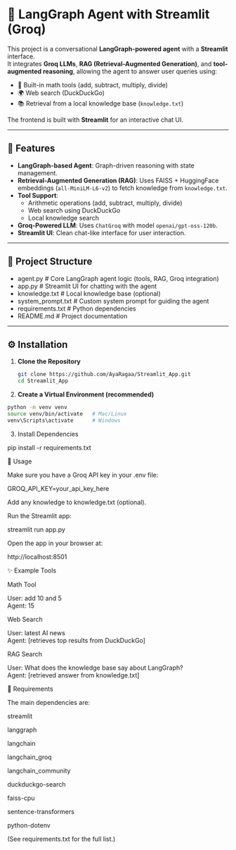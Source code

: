 # 🤖 LangGraph Agent with Streamlit (Groq)

This project is a conversational **LangGraph-powered agent** with a **Streamlit** interface.  
It integrates **Groq LLMs**, **RAG (Retrieval-Augmented Generation)**, and **tool-augmented reasoning**, allowing the agent to answer user queries using:

- 🔢 Built-in math tools (add, subtract, multiply, divide)
- 🌍 Web search (DuckDuckGo)
- 📚 Retrieval from a local knowledge base (`knowledge.txt`)

The frontend is built with **Streamlit** for an interactive chat UI.

---

## 🚀 Features
- **LangGraph-based Agent**: Graph-driven reasoning with state management.
- **Retrieval-Augmented Generation (RAG)**: Uses FAISS + HuggingFace embeddings (`all-MiniLM-L6-v2`) to fetch knowledge from `knowledge.txt`.
- **Tool Support**:
  - Arithmetic operations (add, subtract, multiply, divide)
  - Web search using DuckDuckGo
  - Local knowledge search
- **Groq-Powered LLM**: Uses `ChatGroq` with model `openai/gpt-oss-120b`.
- **Streamlit UI**: Clean chat-like interface for user interaction.

---

## 📂 Project Structure
- agent.py # Core LangGraph agent logic (tools, RAG, Groq integration)
- app.py # Streamlit UI for chatting with the agent
- knowledge.txt # Local knowledge base (optional)
- system_prompt.txt # Custom system prompt for guiding the agent
- requirements.txt # Python dependencies
- README.md # Project documentation


---

## ⚙️ Installation

1. **Clone the Repository**
   ```bash
   git clone https://github.com/AyaRagaa/Streamlit_App.git
   cd Streamlit_App
   ```


2. **Create a Virtual Environment (recommended)**

  ```bash
  python -m venv venv
  source venv/bin/activate   # Mac/Linux
  venv\Scripts\activate      # Windows
  ```


3. Install Dependencies

pip install -r requirements.txt

🏃 Usage

Make sure you have a Groq API key in your .env file:

GROQ_API_KEY=your_api_key_here


Add any knowledge to knowledge.txt (optional).

Run the Streamlit app:

streamlit run app.py


Open the app in your browser at:

http://localhost:8501

✨ Example Tools

Math Tool

User: add 10 and 5  
Agent: 15


Web Search

User: latest AI news  
Agent: [retrieves top results from DuckDuckGo]


RAG Search

User: What does the knowledge base say about LangGraph?  
Agent: [retrieved answer from knowledge.txt]

📜 Requirements

The main dependencies are:

streamlit

langgraph

langchain

langchain_groq

langchain_community

duckduckgo-search

faiss-cpu

sentence-transformers

python-dotenv

(See requirements.txt for the full list.)


